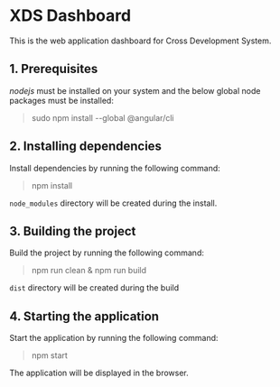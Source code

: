 XDS Dashboard
=============

This is the web application dashboard for Cross Development System.

## 1. Prerequisites

*nodejs* must be installed on your system and the below global node packages must be installed:

> sudo npm install --global @angular/cli

## 2. Installing dependencies

Install dependencies by running the following command:

> npm install

`node_modules` directory will be created during the install.

## 3. Building the project

Build the project by running the following command:

> npm run clean & npm run build

`dist` directory will be created during the build

## 4. Starting the application

Start the application by running the following command:

> npm start

The application will be displayed in the browser.
